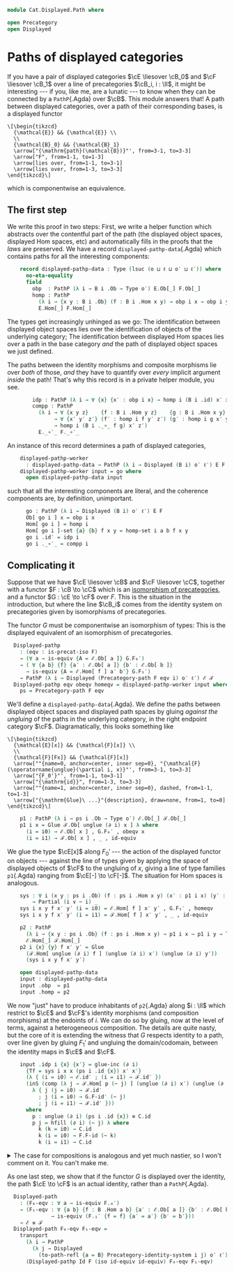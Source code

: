 <!--
```agda
open import Cat.Functor.Equivalence.Path
open import Cat.Functor.Equivalence
open import Cat.Displayed.Functor
open import Cat.Displayed.Total
open import Cat.Displayed.Base
open import Cat.Prelude
```
-->

```agda
module Cat.Displayed.Path where

open Precategory
open Displayed
```

# Paths of displayed categories

If you have a pair of displayed categories $\cE \liesover \cB_0$
and $\cF \liesover \cB_1$ over a line of precategories
$\cB_i, i : \II$, it might be interesting --- if you, like me, are a
lunatic --- to know when they can be connected by a `PathP`{.Agda} over
$\cB$. This module answers that! A path between displayed categories,
over a path of their corresponding bases, is a displayed functor

~~~{.quiver}
\[\begin{tikzcd}
  {\mathcal{E}} && {\mathcal{E}} \\
  \\
  {\mathcal{B}_0} && {\mathcal{B}_1}
  \arrow["{\mathrm{path}(\mathcal{B})}"', from=3-1, to=3-3]
  \arrow["F", from=1-1, to=1-3]
  \arrow[lies over, from=1-1, to=3-1]
  \arrow[lies over, from=1-3, to=3-3]
\end{tikzcd}\]
~~~

which is componentwise an equivalence.

<!--
```agda
private
  module
    _ {o ℓ o′ ℓ′} {B : I → Precategory o ℓ}
      {E : Displayed (B i0) o′ ℓ′}
      {F : Displayed (B i1) o′ ℓ′}
    where
    private
      module E = Displayed E
      module F = Displayed F
```
-->

## The first step

We write this proof in two steps: First, we write a helper function
which abstracts over the contentful part of the path (the displayed
object spaces, displayed Hom spaces, etc) and automatically fills in the
proofs that the _laws_ are preserved. We have a record
`displayed-pathp-data`{.Agda} which contains paths for all the
interesting components:

```agda
    record displayed-pathp-data : Type (lsuc (o ⊔ ℓ ⊔ o′ ⊔ ℓ′)) where
      no-eta-equality
      field
        obp  : PathP (λ i → B i .Ob → Type o′) E.Ob[_] F.Ob[_]
        homp : PathP
          (λ i → {x y : B i .Ob} (f : B i .Hom x y) → obp i x → obp i y → Type ℓ′)
          E.Hom[_] F.Hom[_]
```

The types get increasingly unhinged as we go: The identification between
displayed object spaces lies over the identification of objects of the
underlying category; The identification between displayed Hom spaces
lies over a path in the base category _and_ the path of displayed object
spaces we just defined.

The paths between the identity morphisms and composite morphisms lie
over _both_ of those, _and_ they have to quantify over _every_ implicit
argument _inside_ the path! That's why this record is in a private
helper module, you see.

```agda
        idp : PathP (λ i → ∀ {x} {x′ : obp i x} → homp i (B i .id) x′ x′) E.id′ F.id′
        compp : PathP
          (λ i → ∀ {x y z}    {f : B i .Hom y z}    {g : B i .Hom x y}
               → ∀ {x′ y′ z′} (f′ : homp i f y′ z′) (g′ : homp i g x′ y′)
               → homp i (B i ._∘_ f g) x′ z′)
          E._∘′_ F._∘′_
```

An instance of this record determines a path of displayed categories,

```agda
    displayed-pathp-worker
      : displayed-pathp-data → PathP (λ i → Displayed (B i) o′ ℓ′) E F
    displayed-pathp-worker input = go where
      open displayed-pathp-data input
```

such that all the interesting components are literal, and the coherence
components are, by definition, unimportant.

<!--
```agda
      homp-set :
        PathP
          (λ i → (a b : B i .Ob) (f : B i .Hom a b) (x : obp i a) (y : obp i b) → is-set (homp i f x y))
          (λ a b → E .Hom[_]-set) λ a b → F .Hom[_]-set
      homp-set i a b f x y = is-prop→pathp
        (λ i    → Π-is-hlevel³ {A = B i .Ob} {B = λ _ → B i .Ob} {C = λ a b → B i .Hom a b} 1
          λ a b f → Π-is-hlevel² {A = obp i a} {B = λ _ → obp i b} 1
          λ x y   → is-hlevel-is-prop {A = homp i f x y} 2)
        (λ _ _ → E .Hom[_]-set) (λ _ _ → F .Hom[_]-set) i a b f x y
```
-->

```agda
      go : PathP (λ i → Displayed (B i) o′ ℓ′) E F
      Ob[ go i ] x = obp i x
      Hom[ go i ] = homp i
      Hom[ go i ]-set {a} {b} f x y = homp-set i a b f x y
      go i .id′ = idp i
      go i ._∘′_ = compp i
```

<!--
```agda
      go i .idr′ {a} {b} {x} {y} {f} f′ j = is-set→squarep
        (λ i j     → Π-is-hlevel³ {A = B i .Ob} {B = λ _ → B i .Ob}      {C = λ a _ → obp i a}      2
          λ a b x  → Π-is-hlevel³ {A = obp i b} {B = λ _ → B i .Hom a b} {C = λ y f → homp i f x y} 2
          λ y f f′ → homp-set i a b (B i .idr f j) x y)
        (λ i a b x y f f′ → compp i f′ (idp i))
        (λ i a b x y f f′ → E .idr′ f′ i)
        (λ i a b x y f f′ → F .idr′ f′ i)
        (λ i a b x y f f′ → f′)
        i j a b x y f f′
      go i .idl′ {a} {b} {x} {y} {f} f′ j = is-set→squarep
        (λ i j    → Π-is-hlevel³ {A = B i .Ob} {B = λ _ → B i .Ob}      {C = λ a _ → obp i a}      2
          λ a b x  → Π-is-hlevel³ {A = obp i b} {B = λ _ → B i .Hom a b} {C = λ y f → homp i f x y} 2
          λ y f f′ → homp-set i a b (B i .idl f j) x y)
        (λ i a b x y f f′ → compp i (idp i) f′)
        (λ i a b x y f f′ → E .idl′ f′ i)
        (λ i a b x y f f′ → F .idl′ f′ i)
        (λ i a b x y f f′ → f′)
        i j a b x y f f′
      go i .assoc′ {a} {b} {c} {d} {w} {x} {y} {z} {f} {g} {h} f′ g′ h′ j = is-set→squarep
        (λ i j    → Π-is-hlevel³ {A = B i .Ob}      {B = λ _ → B i .Ob}      {C = λ _ _ → B i .Ob}      2
          λ a b c  → Π-is-hlevel³ {A = B i .Ob}      {B = λ _ → obp i a}      {C = λ _ _ → obp i b}      2
          λ d w x  → Π-is-hlevel³ {A = obp i c}      {B = λ _ → obp i d}      {C = λ _ - → B i .Hom c d} 2
          λ y z f  → Π-is-hlevel³ {A = B i .Hom b c} {B = λ _ → B i .Hom a b} {C = λ _ _ → homp i f y z} 2
          λ g h f′ → Π-is-hlevel² {A = homp i g x y} {B = λ _ → homp i h w x}                            2
          λ g′ h′  → homp-set i a d (B i .assoc f g h j) w z)
        (λ i a b c d w x y z f g h f′ g′ h′ → compp i f′ (compp i g′ h′))
        (λ i a b c d w x y z f g h f′ g′ h′ → E .assoc′ f′ g′ h′ i)
        (λ i a b c d w x y z f g h f′ g′ h′ → F .assoc′ f′ g′ h′ i)
        (λ i a b c d w x y z f g h f′ g′ h′ → compp i (compp i f′ g′) h′)
        i j a b c d w x y z f g h f′ g′ h′
```
-->

## Complicating it

Suppose that we have $\cE \liesover \cB$ and $\cF \liesover
\cC$, together with a functor $F : \cB \to \cC$ which is an
[isomorphism of precategories], and a functor $G : \cE \to \cF$
over $F$. This is the situation in the introduction, but where the line
$\cB_i$ comes from the identity system on precategories given by
isomorphisms of precategories.

[isomorphism of precategories]: Cat.Functor.Equivalence.html#isomorphisms

<!--
```agda
module
  _ {o ℓ o′ ℓ′} {B C : Precategory o ℓ} (F : Functor B C)
    {ℰ : Displayed B o′ ℓ′} {ℱ : Displayed C o′ ℓ′}
    (G : Displayed-functor ℰ ℱ F)
  where
  private
    module ℰ = Displayed ℰ
    module ℱ = Displayed ℱ
    module G = Displayed-functor G
    module C = Precategory C
    module F = Functor F
```
-->

The functor $G$ must be componentwise an isomorphism of types: This is
the displayed equivalent of an isomorphism of precategories.

```agda
  Displayed-pathp
    : (eqv : is-precat-iso F)
    → (∀ a → is-equiv {A = ℰ.Ob[ a ]} G.F₀′)
    → ( ∀ {a b} {f} {a′ : ℰ.Ob[ a ]} {b′ : ℰ.Ob[ b ]}
      → is-equiv {A = ℰ.Hom[ f ] a′ b′} G.F₁′)
    → PathP (λ i → Displayed (Precategory-path F eqv i) o′ ℓ′) ℰ ℱ
  Displayed-pathp eqv obeqv homeqv = displayed-pathp-worker input where
    ps = Precategory-path F eqv
```

We'll define a `displayed-pathp-data`{.Agda}. We define the paths
between displayed object spaces and displayed path spaces by gluing
_against the ungluing_ of the paths in the underlying category, in the
right endpoint category $\cF$. Diagramatically, this looks something
like

~~~{.quiver .tall-1}
\[\begin{tikzcd}
  {\mathcal{E}[x]} && {\mathcal{F}[x]} \\
  \\
  {\mathcal{F}[Fx]} && {\mathcal{F}[x]}
  \arrow[""{name=0, anchor=center, inner sep=0}, "{\mathcal{F}(\operatorname{unglue}(\partial i, x)}"', from=3-1, to=3-3]
  \arrow["{F_0'}"', from=1-1, to=3-1]
  \arrow["{\mathrm{id}}", from=1-3, to=3-3]
  \arrow[""{name=1, anchor=center, inner sep=0}, dashed, from=1-1, to=1-3]
  \arrow["{\mathrm{Glue}\ ...}"{description}, draw=none, from=1, to=0]
\end{tikzcd}\]
~~~

```agda
    p1 : PathP (λ i → ps i .Ob → Type o′) ℰ.Ob[_] ℱ.Ob[_]
    p1 i x = Glue ℱ.Ob[ unglue (∂ i) x ] λ where
      (i = i0) → ℰ.Ob[ x ] , G.F₀′ , obeqv x
      (i = i1) → ℱ.Ob[ x ] , _ , id-equiv
```

We glue the type $\cE[x]$ along $F_0'$ --- the action of the
displayed functor on objects --- against the line of types given by
applying the space of displayed objects of $\cF$ to the ungluing of
$x$, giving a line of type families `p1`{.Agda} ranging from $\cE[-]
\to \cF[-]$. The situation for Hom spaces is analogous.

```agda
    sys : ∀ i (x y : ps i .Ob) (f : ps i .Hom x y) (x′ : p1 i x) (y′ : p1 i y)
        → Partial (i ∨ ~ i) _
    sys i x y f x′ y′ (i = i0) = ℰ.Hom[ f ] x′ y′ , G.F₁′ , homeqv
    sys i x y f x′ y′ (i = i1) = ℱ.Hom[ f ] x′ y′ , _ , id-equiv

    p2 : PathP
      (λ i → {x y : ps i .Ob} (f : ps i .Hom x y) → p1 i x → p1 i y → Type ℓ′)
      ℰ.Hom[_] ℱ.Hom[_]
    p2 i {x} {y} f x′ y′ = Glue
      (ℱ.Hom[ unglue (∂ i) f ] (unglue (∂ i) x′) (unglue (∂ i) y′))
      (sys i x y f x′ y′)

    open displayed-pathp-data
    input : displayed-pathp-data
    input .obp  = p1
    input .homp = p2
```

We now "just" have to produce inhabitants of `p2`{.Agda} along $i : \II$
which restrict to $\cE$ and $\cF$'s identity morphisms (and
composition morphisms) at the endoints of $i$. We can do so by gluing,
now at the level of terms, against a heterogeneous composition. The
details are quite nasty, but the core of it is extending the witness
that $G$ respects identity to a path, over line given by gluing
$F_1'$ and ungluing the domain/codomain, between the identity maps in
$\cE$ and $\cF$.

```agda
    input .idp i {x} {x′} = glue-inc (∂ i)
      {Tf = sys i x x (ps i .id {x}) x′ x′}
      (λ { (i = i0) → ℰ.id′ ; (i = i1) → ℱ.id′ })
      (inS (comp (λ j → ℱ.Hom[ p (~ j) ] (unglue (∂ i) x′) (unglue (∂ i) x′)) (∂ i)
        λ { j (j = i0) → ℱ.id′
          ; j (i = i0) → G.F-id′ (~ j)
          ; j (i = i1) → ℱ.id′ }))
      where
        p : unglue (∂ i) (ps i .id {x}) ≡ C.id
        p j = hfill (∂ i) (~ j) λ where
          k (k = i0) → C.id
          k (i = i0) → F.F-id (~ k)
          k (i = i1) → C.id
```

<details>
<summary>The case for compositions is analogous and yet much nastier, so
I won't comment on it. You can't make me.</summary>

```agda
    input .compp i {x} {y} {z} {f} {g} {x′} {y′} {z′} f′ g′ = glue-inc (∂ i)
        {Tf = sys i x z (ps i ._∘_ {x} {y} {z} f g) x′ z′}
        (λ { (i = i0) → f′ ℰ.∘′ g′ ; (i = i1) → f′ ℱ.∘′ g′ })
        (inS (comp (λ j → ℱ.Hom[ p j ] (unglue (∂ i) x′) (unglue (∂ i) z′)) (∂ i)
          λ { k (k = i0) →
                   unglue (∂ i) {T = λ .∂i=i1 → sys i y z f y′ z′ ∂i=i1 .fst} f′
              ℱ.∘′ unglue (∂ i) g′
            ; k (i = i0) → G.F-∘′ {f′ = f′} {g′ = g′} (~ k)
            ; k (i = i1) → f′ ℱ.∘′ g′ }))
      where
        p : I → C .Hom (unglue (i ∨ ~ i) x) (unglue (i ∨ ~ i) z)
        p j = hfill (∂ i) j λ where
          k (i = i0) → F.F-∘ f g (~ k)
          k (i = i1) → f C.∘ g
          k (k = i0) → unglue (∂ i) f C.∘ unglue (∂ i) g
```

</details>

<!--
```agda
module
  _ {o ℓ o′ ℓ′} {B : Precategory o ℓ} {ℰ ℱ : Displayed B o′ ℓ′}
    (F : Displayed-functor ℰ ℱ Id)
  where
  private
    module F = Displayed-functor F
    module ℰ = Displayed ℰ
```
-->

As one last step, we show that if the functor $G$ is displayed over the
identity, the path $\cE \to \cF$ is an actual identity, rather
than a `PathP`{.Agda}.

```agda
  Displayed-path
    : (F₀-eqv : ∀ a → is-equiv F.₀′)
    → (F₁-eqv : ∀ {a b} {f : B .Hom a b} {a′ : ℰ.Ob[ a ]} {b′ : ℰ.Ob[ b ]}
              → is-equiv (F.₁′ {f = f} {a′ = a′} {b′ = b′}))
    → ℰ ≡ ℱ
  Displayed-path F₀-eqv F₁-eqv =
    transport
      (λ i → PathP
        (λ j → Displayed
          (to-path-refl {a = B} Precategory-identity-system i j) o′ ℓ′) ℰ ℱ)
      (Displayed-pathp Id F (iso id-equiv id-equiv) F₀-eqv F₁-eqv)
```
